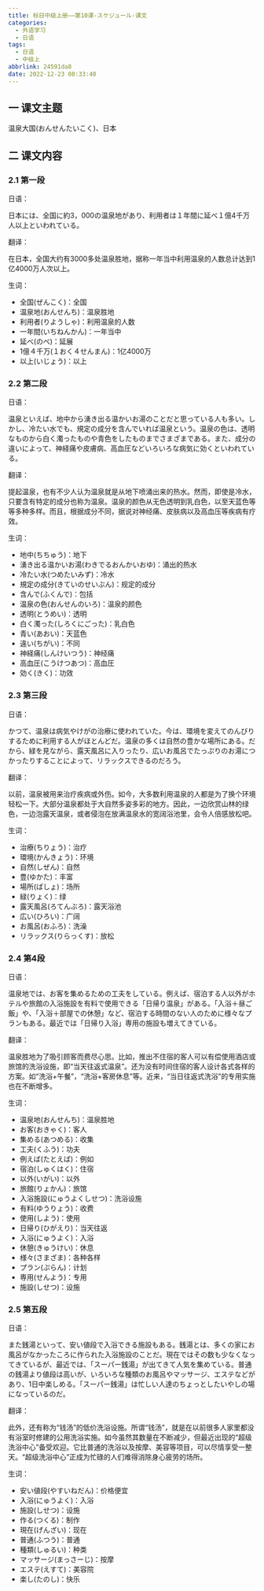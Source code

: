 ```yaml
---
title: 标日中级上册——第10课-スケジュール-课文
categories:
  - 外语学习
  - 日语
tags:
  - 日语
  - 中级上
abbrlink: 24591da8
date: 2022-12-23 08:33:40
---
```

## 一 课文主题

温泉大国(おんせんたいこく)、日本

<!--more-->

## 二 课文内容

### 2.1 第一段

日语：

日本には、全国に約3，000の温泉地があり、利用者は１年間に延べ１億4千万人以上といわれている。

翻译：

在日本，全国大约有3000多处温泉胜地，据称一年当中利用温泉的人数总计达到1亿4000万人次以上。

生词：

* 全国(ぜんこく)：全国
* 温泉地(おんせんち)：温泉胜地
* 利用者(りようしゃ)：利用温泉的人数
* 一年間(いちねんかん)：一年当中
* 延べ(のべ)：延展
* 1億４千万(１おく４せんまん)：1亿4000万
* 以上(いじょう)：以上

### 2.2 第二段

日语：

温泉といえば、地中から湧き出る温かいお湯のことだと思っている人も多い。しかし、冷たい水でも、規定の成分を含んでいれば温泉という。温泉の色は、透明なものから白く濁ったものや青色をしたものまでさまざまである。また、成分の違いによって、神経痛や皮膚病、高血圧などいろいろな病気に効くといわれている。

翻译：

提起温泉，也有不少人认为温泉就是从地下喷涌出来的热水。然而，即使是冷水，只要含有特定的成分也称为温泉。温泉的颜色从无色透明到乳白色，以至天蓝色等等多种多样。而且，根据成分不同，据说对神经痛、皮肤病以及高血压等疾病有疗效。

生词：

* 地中(ちちゅう)：地下
* 湧き出る温かいお湯(わきでるおんかいおゆ)：涌出的热水
* 冷たい水(つめたいみず)：冷水
* 規定の成分(きていのせいぶん)：规定的成分
* 含んで(ふくんで)：包括
* 温泉の色(おんせんのいろ)：温泉的颜色
* 透明(とうめい)：透明
* 白く濁った(しろくにごった)：乳白色
* 青い(あおい)：天蓝色
* 違い(ちがい)：不同
* 神経痛(しんけいつう)：神经痛
* 高血圧(こうけつあつ)：高血圧
* 効く(きく)：功效

### 2.3 第三段

日语：

かつて、温泉は病気やけがの治療に使われていた。今は、環境を変えてのんびりするために利用する人がほとんどだ。温泉の多くは自然の豊かな場所にある。だから、緑を見ながら、露天風呂に入りったり、広いお風呂でたっぷりのお湯につかったりすることによって、リラックスできるのだろう。

翻译：

以前，温泉被用来治疗疾病或外伤。如今，大多数利用温泉的人都是为了换个环境轻松一下。大部分温泉都处于大自然多姿多彩的地方。因此，一边欣赏山林的绿色，一边泡露天温泉，或者侵泡在放满温泉水的宽阔浴池里，会令人倍感放松吧。

生词：

* 治療(ちりょう)：治疗
* 環境(かんきょう)：环境
* 自然(しぜん)：自然
* 豊(ゆかた)：丰富
* 場所(ばしょ)：场所
* 緑(りょく)：绿
* 露天風呂(ろてんぶろ)：露天浴池
* 広い(ひろい)：广阔
* お風呂(おふろ)：洗澡
* リラックス(りらっくす)：放松

### 2.4 第4段

日语：

温泉地では、お客を集めるための工夫をしている。例えば、宿泊する人以外がホテルや旅館の入浴施設を有料で使用できる「日帰り温泉」がある。「入浴＋昼ご飯」や、「入浴＋部屋での休憩」など、宿泊する時間のない人のために様々なプランもある。最近では「日帰り入浴」専用の施設も増えてきている。

翻译：

温泉胜地为了吸引顾客而费尽心思。比如，推出不住宿的客人可以有偿使用酒店或旅馆的洗浴设施，即“当天往返式温泉”。还为没有时间住宿的客人设计各式各样的方案。如“洗浴+午餐”，“洗浴+客房休息”等。近来，“当日往返式洗浴”的专用实施也在不断增多。

生词：

* 温泉地(おんせんち)：温泉胜地
* お客(おきゃく)：客人
* 集める(あつめる)：收集
* 工夫(くふう)：功夫
* 例えば(たとえば)：例如
* 宿泊(しゅくはく)：住宿
* 以外(いがい)：以外
* 旅館(りょかん)：旅馆
* 入浴施設(にゅうよくしせつ)：洗浴设施
* 有料(ゆうりょう)：收费
* 使用(しよう)：使用
* 日帰り(ひがえり)：当天往返
* 入浴(にゅうよく)：入浴
* 休憩(きゅうけい)：休息
* 様々(さまざま)：各种各样
* プラン(ぷらん)：计划
* 専用(せんよう)：专用
* 施設(しせつ)：设施

### 2.5 第五段

日语：

また銭湯といって、安い値段で入浴できる施設もある。銭湯とは、多くの家にお風呂がなかったころに作られた入浴施設のことだ。現在ではその数も少なくなってきているが、最近では、「スーパー銭湯」が出てきて人気を集めている。普通の銭湯より値段は高いが、いろいろな種類のお風呂やマッサージ、エステなどがあり、1日中楽しめる。「スーパー銭湯」は忙しい人達のちょっとしたいやしの場になっているのだ。

翻译：

此外，还有称为“钱汤”的低价洗浴设施。所谓“钱汤”，就是在以前很多人家里都没有浴室时修建的公用洗浴实施。如今虽然其数量在不断减少，但最近出现的“超级洗浴中心”备受欢迎。它比普通的洗浴以及按摩、美容等项目，可以尽情享受一整天。“超级洗浴中心”正成为忙碌的人们难得消除身心疲劳的场所。

生词：

* 安い値段(やすいねだん)：价格便宜
* 入浴(にゅうよく)：入浴
* 施設(しせつ)：设施
* 作る(つくる)：制作
* 現在(げんざい)：现在
* 普通(ふつう)：普通
* 種類(しゅるい)：种类
* マッサージ(まっさーじ)：按摩
* エステ(えすて)：美容院
* 楽し(たのし)：快乐

